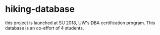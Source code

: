 # hiking-database
this project is launched at SU 2018, UW's DBA certification program. This database is an co-effort of 4 students. 
